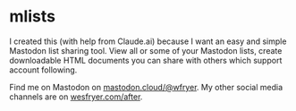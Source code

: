 # mlists
I created this (with help from Claude.ai) because I want an easy and simple Mastodon list sharing tool. View all or some of your Mastodon lists, create downloadable HTML documents you can share with others which support account following.

Find me on Mastodon on [mastodon.cloud/@wfryer](url). My other social media channels are on [wesfryer.com/after](url).
